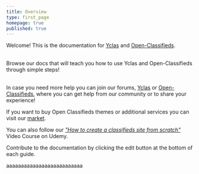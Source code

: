 ```yaml
---
title: Overview
type: first_page
homepage: true
published: true
---
```

<div class="col-md-8 pull-left">


Welcome! This is the documentation for <a href="http://yclas.com/" target="_blank">Yclas</a> and <a href="http://open-classifieds.com/" target="_blank">Open-Classifieds</a>.<br><br>

Browse our docs that will teach you how to use Yclas and Open-Classifieds through simple steps!<br><br>

In case you need more help you can join our forums, <a href="https://yclas.com/forum" target="_blank">Yclas</a> or <a href="http://forums.open-classifieds.com/" target="_blank">Open-Classifieds</a>, where you can get help from our community or to share your experience!<br>

If you want to buy Open Classifieds themes or additional services you can visit our <a href="http://market.open-classifieds.com/" target="_blank">market</a>.<br>

You can also follow our <a href="https://www.udemy.com/classifieds/" target="_blank"><i>"How to create a classifieds site from scratch"</i></a> Video Course on Udemy. <br>

Contribute to the documentation by clicking the edit button at the bottom of each guide.<br>



</div>
<div class="col-md-4 pull-left">

aaaaaaaaaaaaaaaaaaaaaaaaaa
</div>